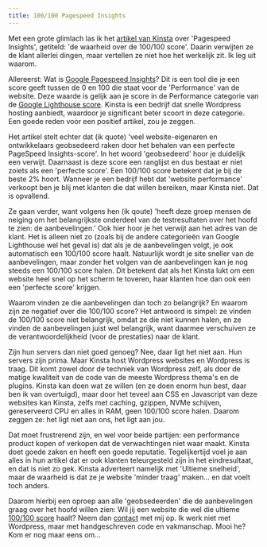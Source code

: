 ```yaml
---
title: 100/100 Pagespeed Insights
---
```


Met een grote glimlach las ik het [artikel van Kinsta](https://kinsta.com/nl/blog/google-pagespeed-insights) over 'Pagespeed Insights', getiteld: 'de waarheid over de 100/100 score'. Daarin verwijten ze de klant allerlei dingen, maar vertellen ze niet hoe het werkelijk zit. Ik leg uit waarom.

Allereerst: Wat is [Google Pagespeed Insights](https://developers.google.com/speed/pagespeed/insights/)? Dit is een tool die je een score geeft tussen de 0 en 100 die staat voor de 'Performance' van de website. Deze waarde is gelijk aan je score in de Performance categorie van de [Google Lighthouse score](/blog/google-lighthouse-score). Kinsta is een bedrijf dat snelle Wordpress hosting aanbiedt, waardoor je significant beter scoort in deze categorie. Een goede reden voor een positief artikel, zou je zeggen.

Het artikel stelt echter dat (ik quote) 'veel website-eigenaren en ontwikkelaars geobsedeerd raken door het behalen van een perfecte PageSpeed Insights-score'. In het woord 'geobsedeerd' hoor je duidelijk een verwijt. Daarnaast is deze score een ranglijst en dus bestaat er niet zoiets als een 'perfecte score'. Een 100/100 score betekent dat je bij de beste 2% hoort. Wanneer je een bedrijf hebt dat 'website performance' verkoopt ben je blij met klanten die dat willen bereiken, maar Kinsta niet. Dat is opvallend.

Ze gaan verder, want volgens hen (ik qoute) 'heeft deze groep mensen de neiging om het belangrijkste onderdeel van de testresultaten over het hoofd te zien: de aanbevelingen.' Ook hier hoor je het verwijt aan het adres van de klant. Het is alleen niet zo (zoals bij de andere categorieën van Google Lighthouse wel het geval is) dat als je de aanbevelingen volgt, je ook automatisch een 100/100 score haalt. Natuurlijk wordt je site sneller van de aanbevelingen, maar zonder het volgen van de aanbevelingen kan je nog steeds een 100/100 score halen. Dit betekent dat als het Kinsta lukt om een website heel snel op het scherm te toveren, haar klanten hoe dan ook een een 'perfecte score' krijgen.

Waarom vinden ze die aanbevelingen dan toch zo belangrijk? En waarom zijn ze negatief over die 100/100 score? Het antwoord is simpel: ze vinden de 100/100 score niet belangrijk, omdat ze die niet kunnen halen, en ze vinden de aanbevelingen juist wel belangrijk, want daarmee verschuiven ze de verantwoordelijkheid (voor de prestaties) naar de klant.

Zijn hun servers dan niet goed genoeg? Nee, daar ligt het niet aan. Hun servers zijn prima. Maar Kinsta host Wordpress websites en Wordpress is traag. Dit komt zowel door de techniek van Wordpress zelf, als door de matige kwaliteit van de code van de meeste Wordpress thema's en de plugins. Kinsta kan doen wat ze willen (en ze doen enorm hun best, daar ben ik van overtuigd), maar door het teveel aan CSS en Javascript van deze websites kan Kinsta, zelfs met caching, gzippen, NVMe schijven, gereserveerd CPU en alles in RAM, geen 100/100 score halen. Daarom zeggen ze: het ligt niet aan ons, het ligt aan jou.

Dat moet frustrerend zijn, en wel voor beide partijen: een performance product kopen of verkopen dat de verwachtingen niet waar maakt. Kinsta doet goede zaken en heeft een goede reputatie. Tegelijkertijd voel je aan alles in hun artikel dat er ook klanten teleurgesteld zijn in het eindresultaat, en dat is niet zo gek. Kinsta adverteert namelijk met 'Ultieme snelheid', maar de waarheid is dat ze je website 'minder traag' maken... en dat voelt toch anders.

Daarom hierbij een oproep aan alle 'geobsedeerden' die de aanbevelingen graag over het hoofd willen zien: Wil jij een website die wel die ultieme [100/100 score](/blog/how-to-get-a-100-google-lighthouse-score) haalt? Neem dan [contact](/nl/contact) met mij op. Ik werk niet met Wordpress, maar met handgeschreven code en vakmanschap. Mooi he? Kom er nog maar eens om...